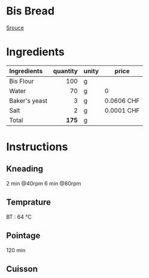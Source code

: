 # Bis Bread

[Srouce](https://painsuisse.ch/recette/pain-bis/)

# Ingredients

| Ingredients   | quantity | unity | price      |
|:--------------|---------:|:------|------------|
| Bis Flour     |      100 | g     |            |
| Water         |       70 | g     | 0          |
| Baker's yeast |        3 | g     | 0.0606 CHF |
| Salt          |        2 | g     | 0.0001 CHF |
| Total         |  **175** | g     |            |

# Instructions

## Kneading
2 min @40rpm
6 min @80rpm

## Temprature
BT : 64 °C

## Pointage
120 min

## Cuisson